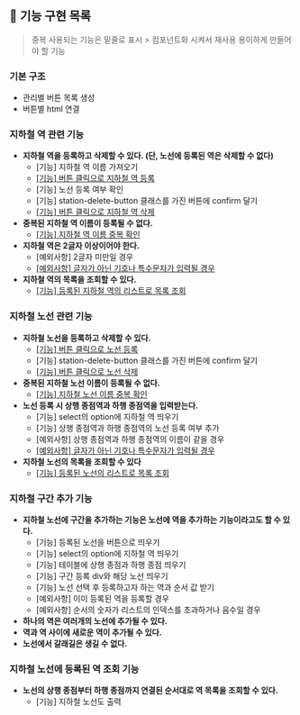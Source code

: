 ## 🚀 기능 구현 목록

> 중복 사용되는 기능은 밑줄로 표시 > 컴포넌트화 시켜서 재사용 용이하게 만들어야 할 기능

### 기본 구조

* 관리별 버튼 목록 생성
* 버튼별 html 연결

### 지하철 역 관련 기능

* **지하철 역을 등록하고 삭제할 수 있다. (단, 노선에 등록된 역은 삭제할 수 없다)**
  * [기능] 지하철 역 이름 가져오기
  * <u>[기능] 버튼 클릭으로 지하철 역 등록</u>
  * [기능] 노선 등록 여부 확인
  * [기능] station-delete-button 클래스를 가진 버튼에 confirm 달기
  * <u>[기능] 버튼 클릭으로 지하철 역 삭제</u>
* **중복된 지하철 역 이름이 등록될 수 없다.**
  * <u>[기능] 지하철 역 이름 중복 확인</u>
* **지하철 역은 2글자 이상이어야 한다.**
  * [예외사항] 2글자 미만일 경우
  * <u>[예외사항] 글자가 아닌 기호나 특수문자가 입력될 경우</u>
* **지하철 역의 목록을 조회할 수 있다.**
  * <u>[기능] 등록된 지하철 역의 리스트로 목록 조회</u>

### 지하철 노선 관련 기능

* **지하철 노선을 등록하고 삭제할 수 있다.**
  * <u>[기능] 버튼 클릭으로 노선 등록</u>
  * [기능] station-delete-button 클래스를 가진 버튼에 confirm 달기
  * <u>[기능] 버튼 클릭으로 노선 삭제</u>
* **중복된 지하철 노선 이름이 등록될 수 없다.**
  * <u>[기능] 지하철 노선 이름 중복 확인</u>
* **노선 등록 시 상행 종점역과 하행 종점역을 입력받는다.**
  * [기능] select의 option에 지하철 역 띄우기
  * [기능] 상행 종점역과 하행 종점역의 노선 등록 여부 추가
  * [예외사항] 상행 종점역과 하행 종점역의 이름이 같을 경우
  * <u>[예외사항] 글자가 아닌 기호나 특수문자가 입력될 경우</u>
* **지하철 노선의 목록을 조회할 수 있다**
  * <u>[기능] 등록된 노선의 리스트로 목록 조회</u>

### 지하철 구간 추가 기능

* **지하철 노선에 구간을 추가하는 기능은 노선에 역을 추가하는 기능이라고도 할 수 있다.**
  * [기능] 등록된 노선을 버튼으로 띄우기
  * [기능] select의 option에 지하철 역 띄우기
  * [기능] 테이블에 상행 종점과 하행 종점 띄우기
  * [기능] 구간 등록 div와 해당 노선 띄우기
  * [기능] 노선 선택 후 등록하고자 하는 역과 순서 값 받기
  * [예외사항] 이미 등록된 역을 등록할 경우
  * [예외사항] 순서의 숫자가 리스트의 인덱스를 초과하거나 음수일 경우
* **하나의 역은 여러개의 노선에 추가될 수 있다.**
* **역과 역 사이에 새로운 역이 추가될 수 있다.**
* **노선에서 갈래길은 생길 수 없다.**

### 지하철 노선에 등록된 역 조회 기능

* **노선의 상행 종점부터 하행 종점까지 연결된 순서대로 역 목록을 조회할 수 있다.**
  * [기능] 지하철 노선도 출력

